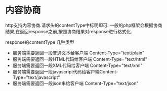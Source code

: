 # 内容协商

http支持内容协商.请求头的contentType中标明即可.
一般的php框架会根据协商结果,在返回response之前,按照协商结果对response进行格式化.

response的contentType 几种类型

 - 服务端需要返回一段普通文本给客户端 Content-Type="text/plain"
 - 服务端需要返回一段HTML代码给客户端 Content-Type="text/html"
 - 服务端需要返回一段XML代码给客户端 Content-Type="text/xml"
 - 服务端需要返回一段javascript代码给客户端Content-Type="text/javascript"
 - 服务端需要返回一段json串给客户端 Content-Type="text/json"
